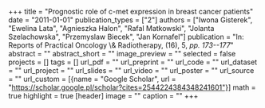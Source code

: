 +++
title = "Prognostic role of c-met expression in breast cancer patients"
date = "2011-01-01"
publication_types = ["2"]
authors = ["Iwona Gisterek", "Ewelina Lata", "Agnieszka Halon", "Rafal Matkowski", "Jolanta Szelachowska", "Przemyslaw Biecek", "Jan Kornafel"]
publication = "In: Reports of Practical Oncology \\& Radiotherapy, (16), 5, _pp. 173--177_"
abstract = ""
abstract_short = ""
image_preview = ""
selected = false
projects = []
tags = []
url_pdf = ""
url_preprint = ""
url_code = ""
url_dataset = ""
url_project = ""
url_slides = ""
url_video = ""
url_poster = ""
url_source = ""
url_custom = [{name = "Google Scholar", url = "https://scholar.google.pl/scholar?cites=2544224384348241601"}]
math = true
highlight = true
[header]
image = ""
caption = ""
+++
